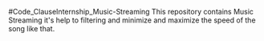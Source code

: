 #Code_ClauseInternship_Music-Streaming
This repository contains  Music Streaming it's help to filtering and minimize and maximize the speed of the song like that. 
